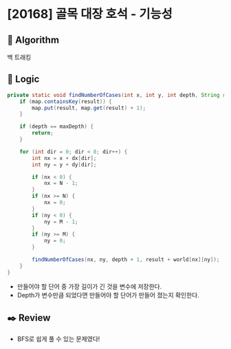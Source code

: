 # [20168] 골목 대장 호석 - 기능성

## :pushpin: **Algorithm**

백 트래킹

## :round_pushpin: **Logic**

```java
private static void findNumberOfCases(int x, int y, int depth, String result) {
	if (map.containsKey(result)) {
		map.put(result, map.get(result) + 1);
	}

	if (depth == maxDepth) {
		return;
	}

	for (int dir = 0; dir < 8; dir++) {
		int nx = x + dx[dir];
		int ny = y + dy[dir];

		if (nx < 0) {
			nx = N - 1;
		}
		if (nx >= N) {
			nx = 0;
		}
		if (ny < 0) {
			ny = M - 1;
		}
		if (ny >= M) {
			ny = 0;
		}

		findNumberOfCases(nx, ny, depth + 1, result + world[nx][ny]);
	}
}
```

- 만들어야 할 단어 중 가장 길이가 긴 것을 변수에 저장한다.
- Depth가 변수만큼 되었다면 만들어야 할 단어가 만들어 졌는지 확인한다.

## :black_nib: **Review**

- BFS로 쉽게 풀 수 있는 문제였다!
